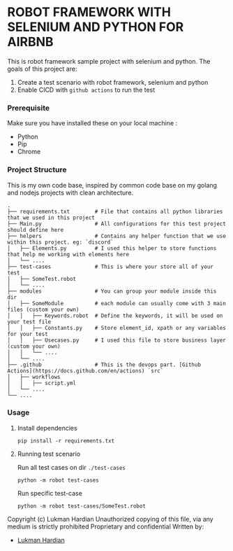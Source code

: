 # ROBOT FRAMEWORK WITH SELENIUM AND PYTHON FOR AIRBNB

This is robot framework sample project with selenium and python. The goals of this project are:
1. Create a test scenario with robot framework, selenium and python
2. Enable CICD with `github actions` to run the test

### Prerequisite
Make sure you have installed these on your local machine :
* Python
* Pip
* Chrome

### Project Structure
This is my own code base, inspired by common code base on my golang and nodejs projects with clean architecture.

    .
    ├── requirements.txt        # File that contains all python libraries that we used in this project
    ├── Main.py                 # All configurations for this test project should define here 
    ├── helpers                 # Contains any helper function that we use within this project. eg: `discord`
    │   ├── Elements.py         # I used this helper to store functions that help me working with elements here
    │   └── ....                
    ├── test-cases              # This is where your store all of your test
    │   ├── SomeTest.robot       
    │   └── ....                 
    ├── modules                 # You can group your module inside this dir
    │   ├── SomeModule          # each module can usually come with 3 main files (custom your own)
    │   │   ├── Keywords.robot  # Define the keywords, it will be used on your test file
    │   │   ├── Constants.py    # Store element_id, xpath or any variables for your test 
    │   │   ├── Usecases.py     # I used this file to store business layer (custom your own)
    │   │   └── ....  
    │   └── ....                   
    ├── .github                 # This is the devops part. [Github Actions](https://docs.github.com/en/actions) `src`
    │   ├── workflows           
    │   │   ├── script.yml     
    │   └── ....            
    └── ....

### Usage

1. Install dependencies
    ```
    pip install -r requirements.txt
    ``` 
2. Running test scenario

    Run all test cases on dir `./test-cases`
    ```
    python -m robot test-cases
    ```
    Run specific test-case
    ```
    python -m robot test-cases/SomeTest.robot
    ```

Copyright (c) Lukman Hardian
Unauthorized copying of this file, via any medium is strictly prohibited
Proprietary and confidential
Written by:

* [Lukman Hardian](https://www.linkedin.com/in/lukman-h-b15659123/)